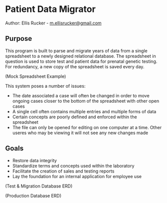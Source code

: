 # Patient Data Migrator
Author: Ellis Rucker - m.ellisrucker@gmail.com 


## Purpose
This program is built to parse and migrate years of data from a single spreadsheet to a newly designed
relational database. The spreadsheet in question is used to store test and patient data for prenatal
genetic testing. For redundancy, a new copy of the spreadsheet is saved every day.

(Mock Spreadsheet Example)

This system poses a number of issues:
* The date associated a case will often be changed in order to move ongoing cases closer to the
bottom of the spreadsheet with other open cases
* A single cell often contains multiple entries and multiple forms of data
* Certain concepts are poorly defined and enforced within the spreadsheet
* The file can only be opened for editing on one computer at a time. Other useres who may be 
viewing it will not see any new changes made

## Goals
* Restore data integrity
* Standardize terms and concepts used within the laboratory
* Facilitate the creation of sales and testing reports
* Lay the foundation for an internal application for employee use

(Test & Migration Database ERD)

(Production Database ERD)
